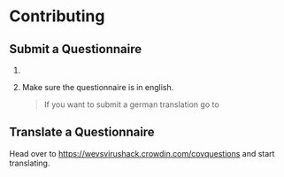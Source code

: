 # Contributing

## Submit a Questionnaire

1.

2. Make sure the questionnaire is in english.
   > If you want to submit a german translation go to

## Translate a Questionnaire

Head over to https://wevsvirushack.crowdin.com/covquestions and start translating.
